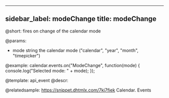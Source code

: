
---
sidebar_label: modeChange
title: modeChange
---          

@short:
fires on change of the calendar mode

@params:
- mode      string      the calendar mode ("calendar", "year", "month", "timepicker")


@example:
calendar.events.on("ModeChange", function(mode) {
   console.log("Selected mode: " + mode);
});


@template: api_event
@descr:


@relatedsample:
https://snippet.dhtmlx.com/7kj7fiek	Calendar. Events

